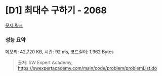 # [D1] 최대수 구하기 - 2068 

[문제 링크](https://swexpertacademy.com/main/code/problem/problemDetail.do?contestProbId=AV5QQhbqA4QDFAUq) 

### 성능 요약

메모리: 42,720 KB, 시간: 92 ms, 코드길이: 1,962 Bytes



> 출처: SW Expert Academy, https://swexpertacademy.com/main/code/problem/problemList.do